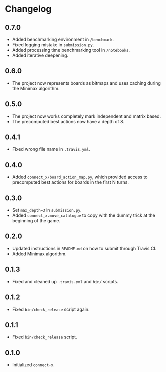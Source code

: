 # Changelog

## 0.7.0

- Added benchmarking environment in `/benchmark`.
- Fixed logging mistake in `submission.py`.
- Added processing time benchmarking tool in `/notebooks`.
- Added iterative deepening.

## 0.6.0

- The project now represents boards as bitmaps and uses caching during the Minimax algorithm.

## 0.5.0

- The project now works completely mark independent and matrix based.
- The precomputed best actions now have a depth of 8.

## 0.4.1

- Fixed wrong file name in `.travis.yml`.

## 0.4.0

- Added `connect_x/board_action_map.py`, which provided access to precomputed best actions for boards in the first N turns.

## 0.3.0

- Set `max_depth=3` in `submission.py`.
- Added `connect_x.move_catalogue` to copy with the dummy trick at the beginning of the game.

## 0.2.0

- Updated instructions in `README.md` on how to submit through Travis CI.
- Added Minimax algorithm.

## 0.1.3

- Fixed and cleaned up `.travis.yml` and `bin/` scripts.

## 0.1.2

- Fixed `bin/check_release` script again.

## 0.1.1

- Fixed `bin/check_release` script.

## 0.1.0
- Initialized `connect-x`.

